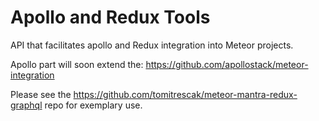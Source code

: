 # Apollo and Redux Tools

API that facilitates apollo and Redux integration into Meteor projects.

Apollo part will soon extend the: https://github.com/apollostack/meteor-integration

Please see the https://github.com/tomitrescak/meteor-mantra-redux-graphql repo for exemplary use.
